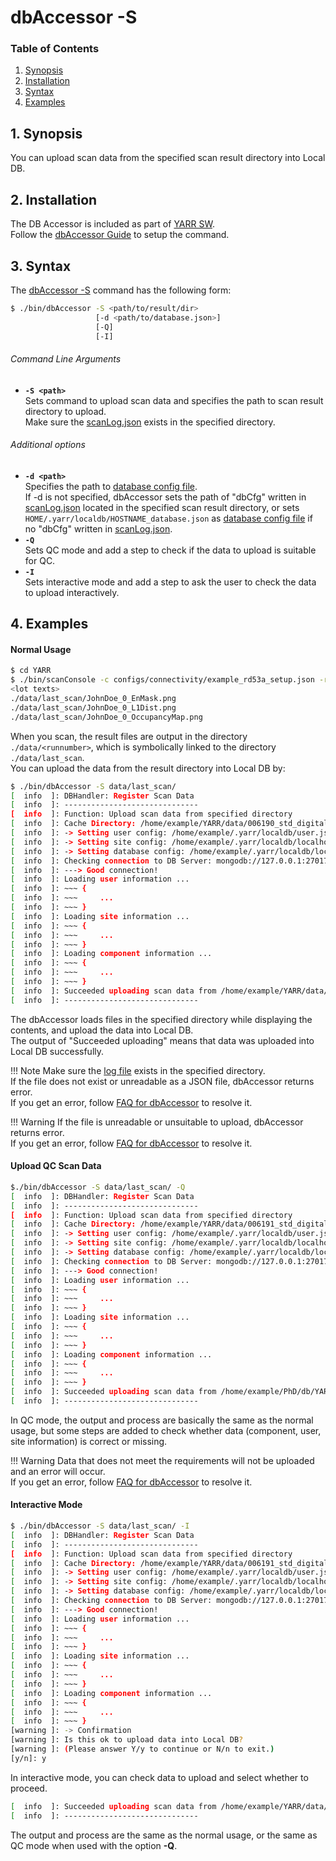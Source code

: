 # dbAccessor -S

### Table of Contents

1. [Synopsis](#1-synopsis)
2. [Installation](#2-installation)
3. [Syntax](#3-syntax)
4. [Examples](#4-examples)

## 1. Synopsis

You can upload scan data from the specified scan result directory into Local DB.

## 2. Installation

The DB Accessor is included as part of [YARR SW](http://yarr.web.cern.ch/yarr/).<br>
Follow the [dbAccessor Guide](../accessor.md) to setup the command.

## 3. Syntax

The [dbAccessor -S](s.md) command has the following form:

```bash
$ ./bin/dbAccessor -S <path/to/result/dir>
                   [-d <path/to/database.json>]
                   [-Q]
                   [-I]
```

###### Command Line Arguments

- **``-S <path>``**<br>
Sets command to upload scan data and specifies the path to scan result directory to upload.<br>
Make sure the [scanLog.json](../config/scan-log.md) exists in the specified directory.

###### Additional options

- **``-d <path>``**<br>
Specifies the path to [database config file](../config/database.md).<br>
If -d is not specified, dbAccessor sets the path of "dbCfg" written in [scanLog.json](../config/scan-log.md) located in the specified scan result directory,
or sets `HOME/.yarr/localdb/HOSTNAME_database.json` as [database config file](../config/database.md) if no "dbCfg" written in [scanLog.json](../config/scan-log.md).
- **``-Q``**<br>
Sets QC mode and add a step to check if the data to upload is suitable for QC.
- **``-I``**<br>
Sets interactive mode and add a step to ask the user to check the data to upload interactively.

## 4. Examples

#### Normal Usage

```bash
$ cd YARR
$ ./bin/scanConsole -c configs/connectivity/example_rd53a_setup.json -r configs/controller/specCfg.json -s configs/scans/rd53a/std_digitalscan.json -p
<lot texts>
./data/last_scan/JohnDoe_0_EnMask.png
./data/last_scan/JohnDoe_0_L1Dist.png
./data/last_scan/JohnDoe_0_OccupancyMap.png
```

When you scan, the result files are output in the directory `./data/<runnumber>`, which is symbolically linked to the directory `./data/last_scan`.<br>
You can upload the data from the result directory into Local DB by:

```bash
$ ./bin/dbAccessor -S data/last_scan/
[  info  ]: DBHandler: Register Scan Data
[  info  ]: ------------------------------
[  info  ]: Function: Upload scan data from specified directory
[  info  ]: Cache Directory: /home/example/YARR/data/006190_std_digitalscan
[  info  ]: -> Setting user config: /home/example/.yarr/localdb/user.json
[  info  ]: -> Setting site config: /home/example/.yarr/localdb/localhost_site.json
[  info  ]: -> Setting database config: /home/example/.yarr/localdb/localhost_database.json (default)
[  info  ]: Checking connection to DB Server: mongodb://127.0.0.1:27017/localdb ...
[  info  ]: ---> Good connection!
[  info  ]: Loading user information ...
[  info  ]: ~~~ {
[  info  ]: ~~~     ...
[  info  ]: ~~~ }
[  info  ]: Loading site information ...
[  info  ]: ~~~ {
[  info  ]: ~~~     ...
[  info  ]: ~~~ }
[  info  ]: Loading component information ...
[  info  ]: ~~~ {
[  info  ]: ~~~     ...
[  info  ]: ~~~ }
[  info  ]: Succeeded uploading scan data from /home/example/YARR/data/006190_std_digitalscan
[  info  ]: ------------------------------
```

The dbAccessor loads files in the specified directory while displaying the contents, and upload the data into Local DB.<br>
The output of "Succeeded uploading" means that data was uploaded into Local DB successfully.<br>

!!! Note
    Make sure the [log file](../config/scan-log.md) exists in the specified directory.<br>
    If the file does not exist or unreadable as a JSON file, dbAccessor returns error.<br>
    If you get an error, follow [FAQ for dbAccessor](../faq/accessor.md#not-found-xxx) to resolve it.

!!! Warning
    If the file is unreadable or unsuitable to upload, dbAccessor returns error.<br>
    If you get an error, follow [FAQ for dbAccessor](../faq/accessor.md#could-not-parse-xxx) to resolve it.<br>

#### Upload QC Scan Data

```bash
$./bin/dbAccessor -S data/last_scan/ -Q
[  info  ]: DBHandler: Register Scan Data
[  info  ]: ------------------------------
[  info  ]: Function: Upload scan data from specified directory
[  info  ]: Cache Directory: /home/example/YARR/data/006191_std_digitalscan
[  info  ]: -> Setting user config: /home/example/.yarr/localdb/user.json
[  info  ]: -> Setting site config: /home/example/.yarr/localdb/localhost_site.json
[  info  ]: -> Setting database config: /home/example/.yarr/localdb/localhost_database.json (default)
[  info  ]: Checking connection to DB Server: mongodb://127.0.0.1:27017/localdb ...
[  info  ]: ---> Good connection!
[  info  ]: Loading user information ...
[  info  ]: ~~~ {
[  info  ]: ~~~     ...
[  info  ]: ~~~ }
[  info  ]: Loading site information ...
[  info  ]: ~~~ {
[  info  ]: ~~~     ...
[  info  ]: ~~~ }
[  info  ]: Loading component information ...
[  info  ]: ~~~ {
[  info  ]: ~~~     ...
[  info  ]: ~~~ }
[  info  ]: Succeeded uploading scan data from /home/example/PhD/db/YARR/data/006191_std_digitalscan
[  info  ]: ------------------------------
```

In QC mode, the output and process are basically the same as the normal usage,
but some steps are added to check whether data (component, user, site information) is correct or missing.<br>

!!! Warning
    Data that does not meet the requirements will not be uploaded and an error will occur.<br>
    If you get an error, follow [FAQ for dbAccessor](../faq/accessor.md#not-found-xxx-data) to resolve it.

#### Interactive Mode

```bash
$ ./bin/dbAccessor -S data/last_scan/ -I
[  info  ]: DBHandler: Register Scan Data
[  info  ]: ------------------------------
[  info  ]: Function: Upload scan data from specified directory
[  info  ]: Cache Directory: /home/example/YARR/data/006191_std_digitalscan
[  info  ]: -> Setting user config: /home/example/.yarr/localdb/user.json
[  info  ]: -> Setting site config: /home/example/.yarr/localdb/localhost_site.json
[  info  ]: -> Setting database config: /home/example/.yarr/localdb/localhost_database.json (default)
[  info  ]: Checking connection to DB Server: mongodb://127.0.0.1:27017/localdb ...
[  info  ]: ---> Good connection!
[  info  ]: Loading user information ...
[  info  ]: ~~~ {
[  info  ]: ~~~     ...
[  info  ]: ~~~ }
[  info  ]: Loading site information ...
[  info  ]: ~~~ {
[  info  ]: ~~~     ...
[  info  ]: ~~~ }
[  info  ]: Loading component information ...
[  info  ]: ~~~ {
[  info  ]: ~~~     ...
[  info  ]: ~~~ }
[warning ]: -> Confirmation
[warning ]: Is this ok to upload data into Local DB?
[warning ]: (Please answer Y/y to continue or N/n to exit.)
[y/n]: y
```

In interactive mode, you can check data to upload and select whether to proceed.<br>

```bash
[  info  ]: Succeeded uploading scan data from /home/example/YARR/data/006191_std_digitalscan
[  info  ]: ------------------------------
```

The output and process are the same as the normal usage,
or the same as QC mode when used with the option **-Q**.
